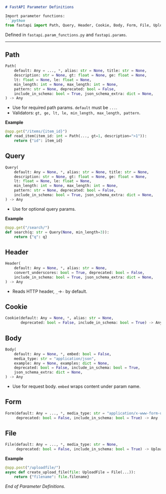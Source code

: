 ```markdown
# FastAPI Parameter Definitions

Import parameter functions:
```python
from fastapi import Path, Query, Header, Cookie, Body, Form, File, UploadFile
```

Defined in `fastapi.param_functions.py` and `fastapi.params`.

---

## Path
```python
Path(
    default: Any = ..., *, alias: str = None, title: str = None,
    description: str = None, gt: float = None, ge: float = None,
    lt: float = None, le: float = None,
    min_length: int = None, max_length: int = None,
    pattern: str = None, deprecated: bool = False,
    include_in_schema: bool = True, json_schema_extra: dict = None,
) -> Any
```
- Use for required path params. `default` must be `...`.
- Validators: `gt, ge, lt, le, min_length, max_length, pattern`.

**Example**
```python
@app.get("/items/{item_id}")
def read_item(item_id: int = Path(..., gt=1, description=">1")):
    return {"id": item_id}
```

## Query
```python
Query(
    default: Any = None, *, alias: str = None, title: str = None,
    description: str = None, gt: float = None, ge: float = None,
    lt: float = None, le: float = None,
    min_length: int = None, max_length: int = None,
    pattern: str = None, deprecated: bool = False,
    include_in_schema: bool = True, json_schema_extra: dict = None,
) -> Any
```
- Use for optional query params.

**Example**
```python
@app.get("/search/")
def search(q: str = Query(None, min_length=3)):
    return {"q": q}
```

## Header
```python
Header(
    default: Any = None, *, alias: str = None,
    convert_underscores: bool = True, deprecated: bool = False,
    include_in_schema: bool = True, json_schema_extra: dict = None,
) -> Any
```
- Reads HTTP header, `_`→`-` by default.

## Cookie
```python
Cookie(default: Any = None, *, alias: str = None,
       deprecated: bool = False, include_in_schema: bool = True) -> Any
```

## Body
```python
Body(
    default: Any = None, *, embed: bool = False,
    media_type: str = "application/json",
    example: Any = None, examples: dict = None,
    deprecated: bool = False, include_in_schema: bool = True,
    json_schema_extra: dict = None,
) -> Any
```
- Use for request body. `embed` wraps content under param name.

## Form
```python
Form(default: Any = ..., *, media_type: str = "application/x-www-form-urlencoded",
     deprecated: bool = False, include_in_schema: bool = True) -> Any
```

## File
```python
File(default: Any = ..., *, media_type: str = None,
     deprecated: bool = False, include_in_schema: bool = True) -> UploadFile
```

**Example**
```python
@app.post("/uploadfile/")
async def create_upload_file(file: UploadFile = File(...)):
    return {"filename": file.filename}
```

_End of Parameter Definitions._
```